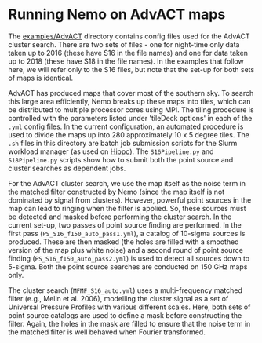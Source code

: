 # Running Nemo on AdvACT maps

The [examples/AdvACT](https://github.com/simonsobs/nemo/tree/master/examples/AdvACT)
directory contains config files used for the AdvACT cluster 
search. There are two sets of files - one for night-time only
data taken up to 2016 (these have S16 in the file names) and
one for data taken up to 2018 (these have S18 in the file names).
In the examples that follow here, we will refer only to the S16 
files, but note that the set-up for both sets of maps is identical.

AdvACT has produced maps that cover most of the southern sky. To
search this large area efficiently, Nemo breaks up these maps into
tiles, which can be distributed to multiple processor cores using
MPI. The tiling procedure is controlled with the parameters listed
under 'tileDeck options' in each of the `.yml` config files. In the
current configuration, an automated procedure is used to divide the
maps up into 280 approximately 10 x 5 degree tiles.
The `.sh` files in this directory are batch job submission scripts
for the Slurm workload manager (as used on [Hippo](https://www.acru.ukzn.ac.za/~hippo/)). 
The `S16Pipeline.py` and  `S18Pipeline.py` scripts show how to submit 
both the point source and cluster searches as dependent jobs.

For the AdvACT cluster search, we use the map itself as the noise
term in the matched filter constructed by Nemo (since the map itself
is not dominated by signal from clusters). However, powerful point
sources in the map can lead to ringing when the filter is applied.
So, these sources must be detected and masked before performing the
cluster search. In the current set-up, two passes of point source 
finding are performed. In the first pass (`PS_S16_f150_auto_pass1.yml`),
a catalog of 10-sigma sources is produced. These are then masked
(the holes are filled with a smoothed version of the map plus white
noise) and a second round of point source finding
(`PS_S16_f150_auto_pass2.yml`) is used to detect all sources down to
5-sigma. Both the point source searches are conducted on 150 GHz maps
only.

The cluster search (`MFMF_S16_auto.yml`) uses a multi-frequency matched
filter (e.g., Melin et al. 2006), modelling the cluster signal as a 
set of Universal Pressure Profiles with various different scales. 
Here, both sets of point source  catalogs are used to define a mask
before constructing the filter. Again, the holes in the mask are 
filled to ensure that the noise term in the matched filter is well 
behaved when Fourier transformed.

